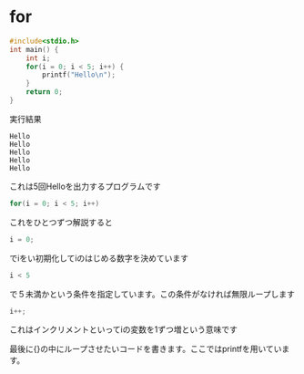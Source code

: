 # for

```c
#include<stdio.h>
int main() {
    int i;
    for(i = 0; i < 5; i++) {
        printf("Hello\n");
    }
    return 0;
}
```

実行結果

```
Hello
Hello
Hello
Hello
Hello
```

これは5回Helloを出力するプログラムです

```c
for(i = 0; i < 5; i++)
```

これをひとつずつ解説すると

```c
i = 0;
```

でiをい初期化してiのはじめる数字を決めています

```c
i < 5
```

で５未満かという条件を指定しています。この条件がなければ無限ループします

```c
i++;
```

これはインクリメントといってiの変数を1ずつ増という意味です

最後に{}の中にループさせたいコードを書きます。ここではprintfを用いています。